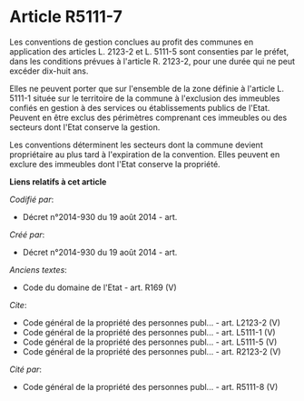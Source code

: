 # Article R5111-7

Les conventions de gestion conclues au profit des communes en application des articles L. 2123-2 et L. 5111-5 sont consenties
par le préfet, dans les conditions prévues à l'article R. 2123-2, pour une durée qui ne peut excéder dix-huit ans.

Elles ne peuvent porter que sur l'ensemble de la zone définie à l'article L. 5111-1 située sur le territoire de la commune à
l'exclusion des immeubles confiés en gestion à des services ou établissements publics de l'Etat. Peuvent en être exclus des
périmètres comprenant ces immeubles ou des secteurs dont l'Etat conserve la gestion.

Les conventions déterminent les secteurs dont la commune devient propriétaire au plus tard à l'expiration de la convention.
Elles peuvent en exclure des immeubles dont l'Etat conserve la propriété.

**Liens relatifs à cet article**

_Codifié par_:

  - Décret n°2014-930 du 19 août 2014 - art.

_Créé par_:

  - Décret n°2014-930 du 19 août 2014 - art.

_Anciens textes_:

  - Code du domaine de l'Etat - art. R169 (V)

_Cite_:

  - Code général de la propriété des personnes publ... - art. L2123-2 (V)
  - Code général de la propriété des personnes publ... - art. L5111-1 (V)
  - Code général de la propriété des personnes publ... - art. L5111-5 (V)
  - Code général de la propriété des personnes publ... - art. R2123-2 (V)

_Cité par_:

  - Code général de la propriété des personnes publ... - art. R5111-8 (V)
